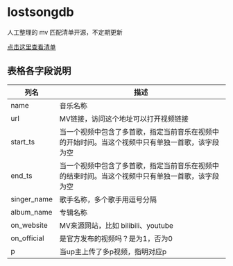 # lostsongdb
人工整理的 mv 匹配清单开源，不定期更新

[点击这里查看清单](https://github.com/lostsongdb/lostsongdb/blob/main/lostsongdb.csv)

## 表格各字段说明

 列名             |   描述                                               
----------------|----------------------------------------------------
 name           |   音乐名称                                             
 url            |   MV链接，访问这个地址可以打开视频链接                              
 start\_ts      |   当一个视频中包含了多首歌，指定当前音乐在视频中的开始时间。当这个视频中只有单独一首歌，该字段为空 
 end\_ts        |   当一个视频中包含了多首歌，指定当前音乐在视频中的结束时间。当这个视频中只有单独一首歌，该字段为空 
 singer\_name   |   歌手名称，多个歌手用逗号分隔                                   
 album\_name    |   专辑名称                                             
 on\_website    |   MV来源网站，比如 bilibili、youtube                       
 on\_official   |   是官方发布的视频吗？是为1，否为0                                
 p              |   当up主上传了多p视频，指明对应p                                

